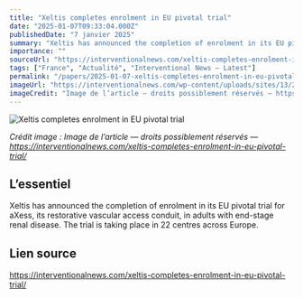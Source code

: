 ```yaml
---
title: "Xeltis completes enrolment in EU pivotal trial"
date: "2025-01-07T09:33:04.000Z"
publishedDate: "7 janvier 2025"
summary: "Xeltis has announced the completion of enrolment in its EU pivotal trial for aXess, its restorative vascular access conduit, in adults with end-stage renal disease. The trial is taking place in 22 centres across Europe."
importance: ""
sourceUrl: "https://interventionalnews.com/xeltis-completes-enrolment-in-eu-pivotal-trial/"
tags: ["France", "Actualité", "Interventional News — Latest"]
permalink: "/papers/2025-01-07-xeltis-completes-enrolment-in-eu-pivotal-trial"
imageUrl: "https://interventionalnews.com/wp-content/uploads/sites/13/2025/01/new-xeltis-axess-pic-featured.jpg"
imageCredit: "Image de l’article — droits possiblement réservés — https://interventionalnews.com/xeltis-completes-enrolment-in-eu-pivotal-trial/"
---
```


![Xeltis completes enrolment in EU pivotal trial](https://interventionalnews.com/wp-content/uploads/sites/13/2025/01/new-xeltis-axess-pic-featured.jpg)

*Crédit image : Image de l’article — droits possiblement réservés — https://interventionalnews.com/xeltis-completes-enrolment-in-eu-pivotal-trial/*

## L’essentiel

Xeltis has announced the completion of enrolment in its EU pivotal trial for aXess, its restorative vascular access conduit, in adults with end-stage renal disease. The trial is taking place in 22 centres across Europe.

## Lien source

https://interventionalnews.com/xeltis-completes-enrolment-in-eu-pivotal-trial/
